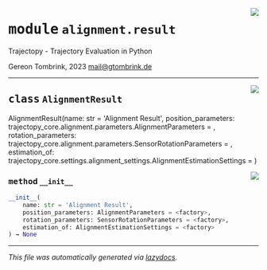 <!-- markdownlint-disable -->

<a href="../trajectopy_core/alignment/result.py#L0"><img align="right" style="float:right;" src="https://img.shields.io/badge/-source-cccccc?style=flat-square"></a>

# <kbd>module</kbd> `alignment.result`
Trajectopy - Trajectory Evaluation in Python 

Gereon Tombrink, 2023 mail@gtombrink.de 



---

<a href="../trajectopy_core/alignment/result.py#L15"><img align="right" style="float:right;" src="https://img.shields.io/badge/-source-cccccc?style=flat-square"></a>

## <kbd>class</kbd> `AlignmentResult`
AlignmentResult(name: str = 'Alignment Result', position_parameters: trajectopy_core.alignment.parameters.AlignmentParameters = <factory>, rotation_parameters: trajectopy_core.alignment.parameters.SensorRotationParameters = <factory>, estimation_of: trajectopy_core.settings.alignment_settings.AlignmentEstimationSettings = <factory>) 

<a href="../<string>"><img align="right" style="float:right;" src="https://img.shields.io/badge/-source-cccccc?style=flat-square"></a>

### <kbd>method</kbd> `__init__`

```python
__init__(
    name: str = 'Alignment Result',
    position_parameters: AlignmentParameters = <factory>,
    rotation_parameters: SensorRotationParameters = <factory>,
    estimation_of: AlignmentEstimationSettings = <factory>
) → None
```











---

_This file was automatically generated via [lazydocs](https://github.com/ml-tooling/lazydocs)._

